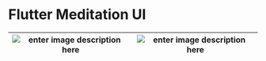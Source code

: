 # Flutter Meditation UI

|![enter image description here](https://user-images.githubusercontent.com/57817746/161770916-77c85aa3-9df3-4d37-999c-1baa77b7ebba.png)|![enter image description here](https://user-images.githubusercontent.com/57817746/161771126-fdc2b493-db6c-4932-b53f-7f64cb33532b.png)|
|--|--|





